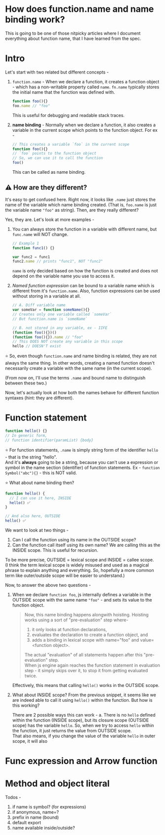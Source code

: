 # How does function.name and name binding work?

This is going to be one of those nitpicky articles where I document everything about function name, that I have learned from the spec.  

# Intro

Let's start with two related but different concepts -
1. `function.name` - When we declare a function, it creates a function object - which has a non-writable property called `name`. `fn.name` typically stores the initial name that the function was defined with.
	```javascript
	function foo(){}
	foo.name // "foo"
	```
   This is useful for debugging and readable stack traces.  
 
2. **name binding** - Normally when we declare a function, it also creates a variable in the current scope which points to the function object. For ex -
	```js
	// This creates a variable `foo` in the current scope
	function foo(){}
	// `foo` points to the function object
	// So, we can use it to call the function
	foo()
	```
	This can be called as name binding.
	
## ⚠️  **How are they different?** 
It's easy to get confused here. Right now, it looks like `.name` just stores the name of the variable which name binding created. (That is, `foo.name` is just the variable name `"foo"` as string). Then, are they really different?

Yes, they are. Let's look at more examples -

1. You can always store the function in a variable with different name, but `func.name` will NOT change. 
	```js
	// Example 1
	function func1() {}

	var func2 = func1
	func2.name // prints "func1", NOT "func2"
	```
	`name` is only decided based on how the function is created and does not depend on the variable name you use to access it.
	
2. *Named function expression* can be bound to a variable name which is different from it's `function.name`. Also, function expressions can be used without storing in a variable at all.
	```js
	// A. Diff variable name
	var someVar = function someName(){}
	// Creates only one variable called `someVar`
	// But function.name is `someName`
	
	// B. not stored in any variable, ex - IIFE
	(function foo(){})()
	(function foo(){}).name // "foo"
	// This DOES NOT create any variable in this scope
	hello // DOESN'T exist
	```

⭐️ So, even though `function.name` and name binding is related, they are not always the same thing. In other words, creating a named function doesn't necessarily create a variable with the same name (in the current scope).

(From now on, I'll use the terms `.name` and bound name to distinguish between these two.)

Now, let's actually look at how both the names behave for different function syntaxes (hint: they are different).


# Function statement

```js
function hello() {}
// In generic form,
// function identifier(paramList) {body} 
```

⭐️ For function statements, `.name` is simply string form of the identifier `hello` - that is the string "hello".  
And it's **always** going to be a string, because you can't use a expression or symbol in the name section (identifier) of function statements. Ex - `function Symbol("abc"){}` - this is NOT valid.

⭐️ What about name binding then? 
```js
function hello() {
  // I can use it here, INSIDE
  hello() ✅
}

// And also here, OUTSIDE
hello() ✅
```

We want to look at two things -
1. Can I call the function using its name in the OUTSIDE scope?  
2. Can the function call itself using its own name? We are calling this as the INSIDE scope. This is useful for recursion.

To be more precise, OUTSIDE = lexical scope and INSIDE = callee scope.  
(I think the term lexical scope is widely misused and used as a magical phrase to explain anything and everything. So, hopefully a more common term like outer/outside scope will be easier to understand.)

Now, to answer the above two questions -  
1. When we declare `function foo`, js internally defines a variable in the OUTSIDE scope with the same name `"foo"`  - and sets its value to the function object.  

    > Now, this name binding happens alongwith hoisting. Hoisting works using a sort of "pre-evaluation" step where- 
    > 1.  it only looks at function declarations,
    > 2. evaluates the declaration to create a function object, and
    > 3. adds a binding in lexical scope with name="foo" and value=\<function object\>.
    >
    > The actual "evaluation" of all statements happen after this "pre-evaluation" step.  
    > When js engine again reaches the function statement in evaluation step - it simply skips over it, to stop it from getting evaluated twice.

    Effectively, this means that calling `hello()` works in the OUTSIDE scope.

2. What about INSIDE scope? From the previous snippet, it seems like we are indeed able to call it using `hello()` within the function. But how is this working?
    
    There are 2 possible ways this can work -
    a. There is no `hello` defined within the function (INSIDE scope), but its closure scope (OUTSIDE scope) has the variable `hello`. So, when we try to access `hello` within the function, it just returns the value from OUTSIDE scope.  
    That also means, if you change the value of the variable `hello` in outer scope, it will also 


# Func expression and Arrow function

# Method and object literal

Todos -
1. if name is symbol? (for expressions)
2. if anonymous, name=?
3. prefix in name (bound)
4. default export
5. name available inside/outside?
<!--stackedit_data:
eyJwcm9wZXJ0aWVzIjoiZXh0ZW5zaW9uczpcbiAgcHJlc2V0Oi
BnZm1cbiIsImhpc3RvcnkiOlsxNjg2NzM5Nyw4MzM3ODk1MjMs
MTEwODM3ODk4NSwtMTMyNjYyODExNCw5NTk4NDQyNzAsMTU0MD
gyMjY1LC0xMjM5MTczMjkzLDE2NTYxMjA1NDAsLTE5NTgwNDg3
NjgsLTEwNzE1NTA1OTYsMTA5OTU2NiwtMTI4MTgwNTIwMSwtMj
AyODY3MjE4NiwyMDU2MzE3OTEzLDIwNTY0NzIzNDcsLTE0OTkz
ODY0MDUsMjQ5OTIzMjcyLDM3MTUzMTU5NiwtOTIyMTY2NDIsMz
Y0MTYzNzcyXX0=
-->